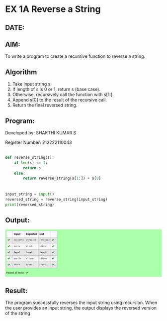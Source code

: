 # EX 1A Reverse a String
## DATE: 
## AIM:
To write a program to create a recursive function to reverse a string.

## Algorithm
1. Take input string s.
2. If length of s is 0 or 1, return s (base case). 
3. Otherwise, recursively call the function with s[1:].
4. Append s[0] to the result of the recursive call.
5. Return the final reversed string.

## Program:
Developed by: SHAKTHI KUMAR S

Register Number: 212222110043
```python

def reverse_string(s):
    if len(s) <= 1:  
        return s
    else:
        return reverse_string(s[1:]) + s[0]  


input_string = input()
reversed_string = reverse_string(input_string)
print(reversed_string) 
```

## Output:
![](aoa-19-1.png)


## Result:
The program successfully reverses the input string using recursion. When the user provides an input string, the output displays the reversed version of the string
